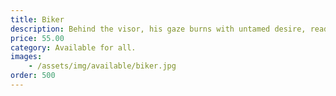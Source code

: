 ```yaml
---
title: Biker
description: Behind the visor, his gaze burns with untamed desire, ready to set your heart racing
price: 55.00
category: Available for all.
images: 
    - /assets/img/available/biker.jpg
order: 500
---
```


